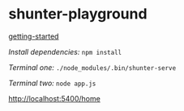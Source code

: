 # shunter-playground


[getting-started](https://github.com/springernature/shunter/blob/master/docs/getting-started.md)

_Install dependencies:_
`npm install`

_Terminal one:_
`./node_modules/.bin/shunter-serve`

_Terminal two:_
`node app.js`

[http://localhost:5400/home](http://localhost:5400/home)